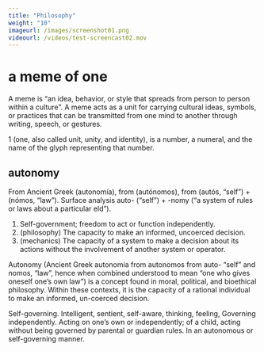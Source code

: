```yaml
---
title: "Philosophy"
weight: "10"
imageurl: /images/screenshot01.png
videourl: /videos/test-screencast02.mov
---
```



# a meme of one

A meme is “an idea, behavior, or style that spreads from person to person within a culture”.
A meme acts as a unit for carrying cultural ideas, symbols, or practices that can be transmitted from one mind to another through writing, speech, or gestures.

1 (one, also called unit, unity, and identity), is a number, a numeral, and the name of the glyph representing that number.

## autonomy

From Ancient Greek  (autonomía), from  (autónomos), from  (autós, “self”) +  (nómos, “law”). Surface analysis auto-  (“self”) + -nomy  (“a system of rules or laws about a particular  eld”).
1. Self-government; freedom to act or function independently.
2. (philosophy) The capacity to make an informed, uncoerced decision.
3. (mechanics) The capacity of a system to make a decision about its actions without the involvement of another system or operator.

Autonomy (Ancient Greek autonomia from autonomos from auto- “self” and nomos, “law”, hence when combined understood to mean “one who gives oneself one’s own law”) is a concept found in moral, political, and bioethical philosophy. Within these contexts, it is the capacity of a rational individual to make an informed, un-coerced decision.

Self-governing. Intelligent, sentient, self-aware, thinking, feeling, Governing independently.
Acting on one’s own or independently; of a child, acting without being governed by parental or guardian rules.
In an autonomous or self-governing manner.

